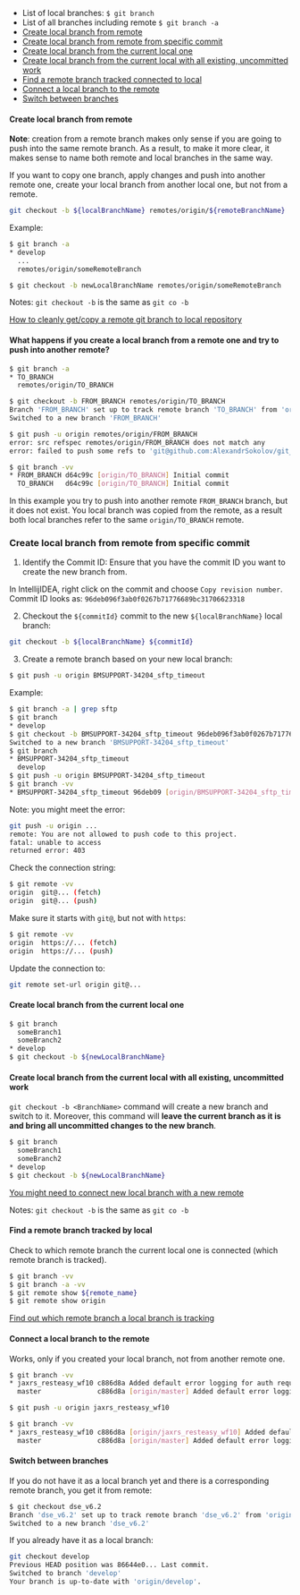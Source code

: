 * List of local branches: `$ git branch`
* List of all branches including remote `$ git branch -a`
* [Create local branch from remote](#create-local-branch-from-remote)
* [Create local branch from remote from specific commit](#create-local-branch-from-remote-from-specific-commit)
* [Create local branch from the current local one](#create-local-branch-from-the-current-local-one)
* [Create local branch from the current local with all existing, uncommitted work](#create-local-branch-from-the-current-local-with-all-existing-uncommitted-work)
* [Find a remote branch tracked connected to local](#find-a-remote-branch-tracked-by-local)
* [Connect a local branch to the remote](#connect-a-local-branch-to-the-remote)
* [Switch between branches](#switch-between-branches)


#### Create local branch from remote

**Note**: creation from a remote branch makes only sense if you are going to push into the same remote branch.
As a result, to make it more clear, it makes sense to name both remote and local branches in the same way.

If you want to copy one branch, apply changes and push into another remote one, 
create your local branch from another local one, but not from a remote.

```bash
git checkout -b ${localBranchName} remotes/origin/${remoteBranchName}
```

Example:
```bash
$ git branch -a
* develop
  ...
  remotes/origin/someRemoteBranch

$ git checkout -b newLocalBranchName remotes/origin/someRemoteBranch
```

Notes: `git checkout -b` is the same as `git co -b`

[How to cleanly get/copy a remote git branch to local repository](https://stackoverflow.com/questions/11356460/how-to-cleanly-get-copy-a-remote-git-branch-to-local-repository)

#### What happens if you create a local branch from a remote one and try to push into another remote?

```bash
$ git branch -a
* TO_BRANCH
  remotes/origin/TO_BRANCH

$ git checkout -b FROM_BRANCH remotes/origin/TO_BRANCH
Branch 'FROM_BRANCH' set up to track remote branch 'TO_BRANCH' from 'origin'.
Switched to a new branch 'FROM_BRANCH'

$ git push -u origin remotes/origin/FROM_BRANCH
error: src refspec remotes/origin/FROM_BRANCH does not match any
error: failed to push some refs to 'git@github.com:AlexandrSokolov/git_test.git'

$ git branch -vv
* FROM_BRANCH d64c99c [origin/TO_BRANCH] Initial commit
  TO_BRANCH   d64c99c [origin/TO_BRANCH] Initial commit
```

In this example you try to push into another remote `FROM_BRANCH` branch, but it does not exist.
You local branch was copied from the remote, as a result both local branches refer to the same `origin/TO_BRANCH` remote.

### Create local branch from remote from specific commit

1. Identify the Commit ID: Ensure that you have the commit ID you want to create the new branch from.

  In IntellijIDEA, right click on the commit and choose `Copy revision number`.
  Commit ID looks as: `96deb096f3ab0f0267b71776689bc31706623318`

2. Checkout the `${commitId}` commit to the new `${localBranchName}` local branch:

```bash
git checkout -b ${localBranchName} ${commitId}
```

3. Create a remote branch based on your new local branch:
```bash
$ git push -u origin BMSUPPORT-34204_sftp_timeout
```

Example:
```bash
$ git branch -a | grep sftp
$ git branch
* develop
$ git checkout -b BMSUPPORT-34204_sftp_timeout 96deb096f3ab0f0267b71776689bc31706623318
Switched to a new branch 'BMSUPPORT-34204_sftp_timeout'
$ git branch
* BMSUPPORT-34204_sftp_timeout
  develop
$ git push -u origin BMSUPPORT-34204_sftp_timeout
$ git branch -vv
* BMSUPPORT-34204_sftp_timeout 96deb09 [origin/BMSUPPORT-34204_sftp_timeout] Solving deletion problem
```

Note: you might meet the error:
```bash
git push -u origin ...
remote: You are not allowed to push code to this project.
fatal: unable to access
returned error: 403
```
Check the connection string:
```bash
$ git remote -vv
origin	git@... (fetch)
origin	git@... (push)
```
Make sure it starts with `git@`, but not with `https`:
```bash
$ git remote -vv
origin	https://... (fetch)
origin	https://... (push)
```
Update the connection to:
```bash
git remote set-url origin git@...
```


#### Create local branch from the current local one

```bash
$ git branch
  someBranch1
  someBranch2
* develop
$ git checkout -b ${newLocalBranchName}
```

#### Create local branch from the current local with all existing, uncommitted work

`git checkout -b <BranchName>` command will create a new branch and switch to it. 
Moreover, this command will **leave the current branch as it is and bring all uncommitted changes to the new branch**.
```bash
$ git branch
  someBranch1
  someBranch2
* develop
$ git checkout -b ${newLocalBranchName}
```

[You might need to connect new local branch with a new remote](#connect-a-local-branch-to-the-remote)

Notes: `git checkout -b` is the same as `git co -b`

#### Find a remote branch tracked by local

Check to which remote branch the current local one is connected (which remote branch is tracked).

```bash
$ git branch -vv
$ git branch -a -vv
$ git remote show ${remote_name}
$ git remote show origin
```

[Find out which remote branch a local branch is tracking](https://stackoverflow.com/questions/171550/find-out-which-remote-branch-a-local-branch-is-tracking)

#### Connect a local branch to the remote

Works, only if you created your local branch, not from another remote one.

```bash
$ git branch -vv
* jaxrs_resteasy_wf10 c886d8a Added default error logging for auth requests
  master              c886d8a [origin/master] Added default error logging for auth requests

$ git push -u origin jaxrs_resteasy_wf10

$ git branch -vv
* jaxrs_resteasy_wf10 c886d8a [origin/jaxrs_resteasy_wf10] Added default error logging for auth requests
  master              c886d8a [origin/master] Added default error logging for auth requests
```

#### Switch between branches

If  you do not have it as a local branch yet and there is a corresponding remote branch, you get it from remote:
```bash
$ git checkout dse_v6.2
Branch 'dse_v6.2' set up to track remote branch 'dse_v6.2' from 'origin'.
Switched to a new branch 'dse_v6.2'
```

If you already have it as a local branch:
```bash
git checkout develop
Previous HEAD position was 86644e0... Last commit.
Switched to branch 'develop'
Your branch is up-to-date with 'origin/develop'.
```
